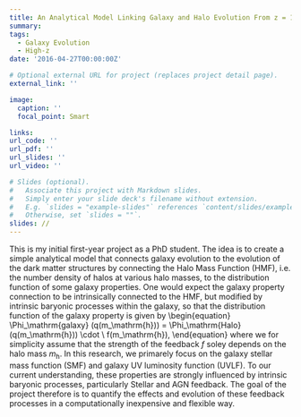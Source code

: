 ```yaml
---
title: An Analytical Model Linking Galaxy and Halo Evolution From z = 10 - 0
summary:
tags:
  - Galaxy Evolution
  - High-z
date: '2016-04-27T00:00:00Z'

# Optional external URL for project (replaces project detail page).
external_link: ''

image:
  caption: ''
  focal_point: Smart

links:
url_code: ''
url_pdf: ''
url_slides: ''
url_video: ''

# Slides (optional).
#   Associate this project with Markdown slides.
#   Simply enter your slide deck's filename without extension.
#   E.g. `slides = "example-slides"` references `content/slides/example-slides.md`.
#   Otherwise, set `slides = ""`.
slides: //
---
```

This is my initial first-year project as a PhD student. The idea is to create a simple analytical model that connects galaxy evolution to the evolution of the dark matter structures by connecting the Halo Mass Function (HMF), i.e. the number density of halos at various halo masses, to the distribution function of some galaxy properties. One would expect the galaxy property connection to be intrinsically connected to the HMF, but modified by intrinsic baryonic processes within the galaxy, so that the distribution function of the galaxy property is given by
\begin{equation}
\Phi_\mathrm{galaxy} (q(m_\mathrm{h})) = \Phi_\mathrm{Halo}(q(m_\mathrm{h})) \cdot \ f(m_\mathrm{h}),
\end{equation}
where we for simplicity assume that the strength of the feedback $f$ soley depends on the halo mass $m_\mathrm{h}$. In this research, we primarely focus on the galaxy stellar mass function (SMF) and galaxy UV luminosity function (UVLF). To our current understanding, these properties are strongly influenced by intrinsic baryonic processes, particularly Stellar and AGN feedback. The goal of the project therefore is to quantify the effects and evolution of these feedback processes in a computationally inexpensive and flexible way.